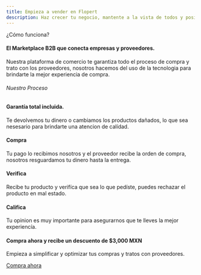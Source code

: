```yaml
---
title: Empieza a vender en Flopert
description: Haz crecer tu negocio, mantente a la vista de todos y posiciónate como una empresa sustentable preocupada por el medio ambiente.
---
```

<section class="section">
    <div class="container">
        <div class="row align-items-center" id="counter">
            <div class="col-md-6">
                <img src="/images/concept/trailer.png" class="img-fluid" alt="">
            </div><!--end col-->
            <div class="col-md-6 mt-4 pt-2 mt-sm-0 pt-sm-0">
                <div class="ml-lg-4">
                    <div class="d-flex mb-4">
                        <span class="text-primary h1 mb-0">¿<span class="counter-value display-1 font-weight-bold">Cómo funciona</span>?</span>
                    </div>
                    <div class="section-title">
                        <h4 class="title mb-4">El Marketplace B2B que conecta empresas y proveedores.</h4>
                        <p class="text-muted">Nuestra plataforma de comercio te <span class="text-primary font-weight-bold">garantiza</span> todo el proceso de compra y trato con los proveedores, nosotros hacemos del uso de la tecnologia para brindarte la mejor experiencia de compra. </p>
                    </div>
                </div>
            </div><!--end col-->
        </div><!--end row-->
    </div><!--end container-->
</section><!--end section-->

<section class="section bg-light">
    <div class="container">
        <div class="row justify-content-center">
            <div class="col-12">
                <div class="section-title text-center mb-4 pb-2">
                    <h6 class="text-primary">Nuestro Proceso</h6>
                    <h4 class="title mb-4">Garantía total incluida.</h4>
                    <p class="text-muted para-desc mx-auto mb-0">Te devolvemos tu dinero o cambiamos los productos dañados, lo que sea  <span class="text-primary font-weight-bold">nesesario</span> para brindarte una atencion de calídad.</p>
                </div>
            </div><!--end col-->
        </div><!--end row-->
        <div class="row">
            <div class="col-md-4 mt-4 pt-2">
                <div class="card features work-process bg-transparent process-arrow border-0 text-center">
                    <div class="icons rounded h1 text-center text-primary px-3">
                        <i class="uil uil-pricetag-alt"></i>
                    </div>
                    <div class="card-body">
                        <h4 class="title text-dark">Compra</h4>
                        <p class="text-muted mb-0">Tu pago lo recibimos nosotros y el proveedor recibe la orden de compra, nosotros resguardamos tu dinero hasta la entrega.</p>
                    </div>
                </div>
            </div><!--end col-->
            <div class="col-md-4 mt-md-5 pt-md-3 mt-4 pt-2">
                <div class="card features work-process bg-transparent process-arrow border-0 text-center">
                    <div class="icons rounded h1 text-center text-primary px-3">
                        <i class="uil uil-file-check"></i>
                    </div>
                    <div class="card-body">
                        <h4 class="title text-dark">Verifica</h4>
                        <p class="text-muted mb-0">Recibe tu producto y verifíca que sea lo que pedíste, puedes rechazar el producto en mal estado.</p>
                    </div>
                </div>
            </div><!--end col-->
            <div class="col-md-4 mt-md-5 pt-md-5 mt-4 pt-2">
                <div class="card features work-process bg-transparent d-none-arrow border-0 text-center">
                    <div class="icons rounded h1 text-center text-primary px-3">
                        <i class="uil uil-star"></i>
                    </div>
                    <div class="card-body">
                        <h4 class="title text-dark">Califica</h4>
                        <p class="text-muted mb-0">Tu opinion es muy importante para asegurarnos que te lleves la mejor experiencía.</p>
                    </div>
                </div>
            </div><!--end col-->
        </div><!--end row-->
    </div><!--end container-->
</section><!--end section-->
<section class="section">    
    <div class="container mt-60">
        <div class="row justify-content-center">
            <div class="col-12 text-center">
                <div class="section-title">
                    <h4 class="title mb-4">Compra ahora y recibe un descuento de <span class="text-success font-weight-bold">$3,000 MXN</span> </h4>
                    <p class="text-muted para-desc mx-auto">Empieza a simplificar y <span class="text-primary font-weight-bold">optimizar</span> tus compras y tratos con proveedores.</p>
                    <div class="mt-4">
                        <a href="javascript:void(0)" class="btn btn-primary mt-2 mr-2">Compra ahora <i class="uil uil-arrow-right"></i></a>
                    </div>
                </div>
            </div><!--end col-->
        </div><!--end row-->
    </div><!--end container-->
</section>